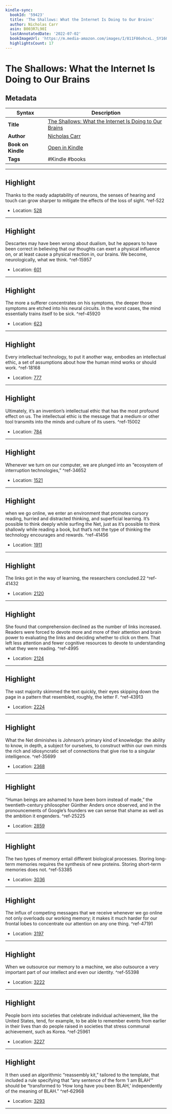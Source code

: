```yaml
---
kindle-sync:
  bookId: '59423'
  title: 'The Shallows: What the Internet Is Doing to Our Brains'
  author: Nicholas Carr
  asin: B003R7L90I
  lastAnnotatedDate: '2022-07-02'
  bookImageUrl: 'https://m.media-amazon.com/images/I/811F86ohcxL._SY160.jpg'
  highlightsCount: 17
---
```

# The Shallows: What the Internet Is Doing to Our Brains

## Metadata

| Syntax | Description |
| ---------- | ---------- |
| **Title** | [The Shallows: What the Internet Is Doing to Our Brains](https://www.amazon.com/dp/B003R7L90I) |
| **Author** | [Nicholas Carr](https://www.amazon.comundefined) |
| **Book on Kindle** | <a href="kindle://book?action=open&asin=B003R7L90I" target="_blank">Open in Kindle</a> |
| **Tags** | #Kindle #books |

---

## Highlight

Thanks to the ready adaptability of neurons, the senses of hearing and touch can grow sharper to mitigate the effects of the loss of sight. ^ref-522
- Location: [528](kindle://book?action=open&asin=B003R7L90I&location=528)

---
## Highlight

Descartes may have been wrong about dualism, but he appears to have been correct in believing that our thoughts can exert a physical influence on, or at least cause a physical reaction in, our brains. We become, neurologically, what we think. ^ref-15957
- Location: [601](kindle://book?action=open&asin=B003R7L90I&location=601)

---
## Highlight

The more a sufferer concentrates on his symptoms, the deeper those symptoms are etched into his neural circuits. In the worst cases, the mind essentially trains itself to be sick. ^ref-45920
- Location: [623](kindle://book?action=open&asin=B003R7L90I&location=623)

---
## Highlight

Every intellectual technology, to put it another way, embodies an intellectual ethic, a set of assumptions about how the human mind works or should work. ^ref-18168
- Location: [777](kindle://book?action=open&asin=B003R7L90I&location=777)

---
## Highlight

Ultimately, it’s an invention’s intellectual ethic that has the most profound effect on us. The intellectual ethic is the message that a medium or other tool transmits into the minds and culture of its users. ^ref-15002
- Location: [784](kindle://book?action=open&asin=B003R7L90I&location=784)

---
## Highlight

Whenever we turn on our computer, we are plunged into an “ecosystem of interruption technologies,” ^ref-34652
- Location: [1521](kindle://book?action=open&asin=B003R7L90I&location=1521)

---
## Highlight

when we go online, we enter an environment that promotes cursory reading, hurried and distracted thinking, and superficial learning. It’s possible to think deeply while surfing the Net, just as it’s possible to think shallowly while reading a book, but that’s not the type of thinking the technology encourages and rewards. ^ref-41456
- Location: [1911](kindle://book?action=open&asin=B003R7L90I&location=1911)

---
## Highlight

The links got in the way of learning, the researchers concluded.22 ^ref-41432
- Location: [2120](kindle://book?action=open&asin=B003R7L90I&location=2120)

---
## Highlight

She found that comprehension declined as the number of links increased. Readers were forced to devote more and more of their attention and brain power to evaluating the links and deciding whether to click on them. That left less attention and fewer cognitive resources to devote to understanding what they were reading. ^ref-4995
- Location: [2124](kindle://book?action=open&asin=B003R7L90I&location=2124)

---
## Highlight

The vast majority skimmed the text quickly, their eyes skipping down the page in a pattern that resembled, roughly, the letter F. ^ref-43913
- Location: [2224](kindle://book?action=open&asin=B003R7L90I&location=2224)

---
## Highlight

What the Net diminishes is Johnson’s primary kind of knowledge: the ability to know, in depth, a subject for ourselves, to construct within our own minds the rich and idiosyncratic set of connections that give rise to a singular intelligence. ^ref-35699
- Location: [2368](kindle://book?action=open&asin=B003R7L90I&location=2368)

---
## Highlight

“Human beings are ashamed to have been born instead of made,” the twentieth-century philosopher Günther Anders once observed, and in the pronouncements of Google’s founders we can sense that shame as well as the ambition it engenders. ^ref-25225
- Location: [2859](kindle://book?action=open&asin=B003R7L90I&location=2859)

---
## Highlight

The two types of memory entail different biological processes. Storing long-term memories requires the synthesis of new proteins. Storing short-term memories does not. ^ref-53385
- Location: [3036](kindle://book?action=open&asin=B003R7L90I&location=3036)

---
## Highlight

The influx of competing messages that we receive whenever we go online not only overloads our working memory; it makes it much harder for our frontal lobes to concentrate our attention on any one thing. ^ref-47191
- Location: [3197](kindle://book?action=open&asin=B003R7L90I&location=3197)

---
## Highlight

When we outsource our memory to a machine, we also outsource a very important part of our intellect and even our identity. ^ref-55398
- Location: [3222](kindle://book?action=open&asin=B003R7L90I&location=3222)

---
## Highlight

People born into societies that celebrate individual achievement, like the United States, tend, for example, to be able to remember events from earlier in their lives than do people raised in societies that stress communal achievement, such as Korea. ^ref-25961
- Location: [3227](kindle://book?action=open&asin=B003R7L90I&location=3227)

---
## Highlight

It then used an algorithmic “reassembly kit,” tailored to the template, that included a rule specifying that “any sentence of the form ‘I am BLAH’” should be “transformed to ‘How long have you been BLAH,’ independently of the meaning of BLAH.” ^ref-62968
- Location: [3293](kindle://book?action=open&asin=B003R7L90I&location=3293)

---

